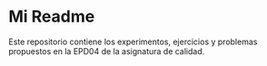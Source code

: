 # Mi Readme

Este repositorio contiene los experimentos, ejercicios y problemas propuestos en la EPD04 de la asignatura de calidad.
